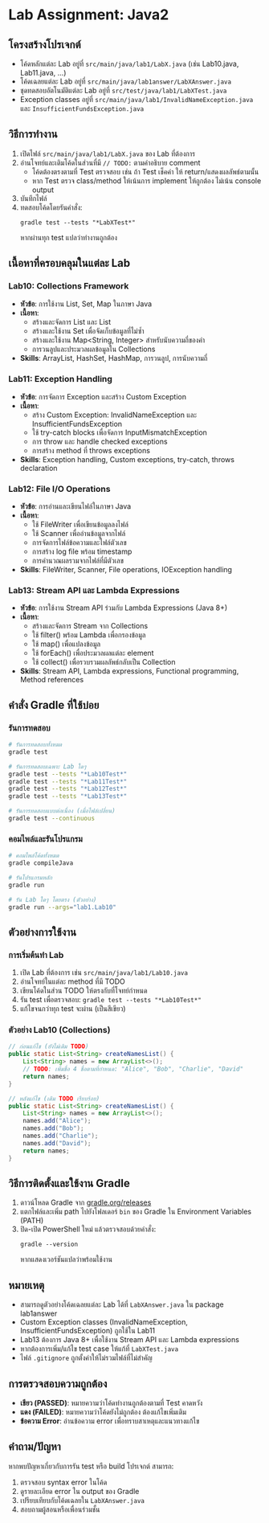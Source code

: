 # Lab Assignment: Java2

## โครงสร้างโปรเจกต์
- โค้ดหลักแต่ละ Lab อยู่ที่ `src/main/java/lab1/LabX.java` (เช่น Lab10.java, Lab11.java, ...)
- โค้ดเฉลยแต่ละ Lab อยู่ที่ `src/main/java/lab1answer/LabXAnswer.java`
- ชุดทดสอบอัตโนมัติแต่ละ Lab อยู่ที่ `src/test/java/lab1/LabXTest.java`
- Exception classes อยู่ที่ `src/main/java/lab1/InvalidNameException.java` และ `InsufficientFundsException.java`

## วิธีการทำงาน
1. เปิดไฟล์ `src/main/java/lab1/LabX.java` ของ Lab ที่ต้องการ
2. อ่านโจทย์และเติมโค้ดในส่วนที่มี `// TODO:` ตามคำอธิบาย comment
   - โค้ดต้องตรงตามที่ Test ตรวจสอบ เช่น ถ้า Test เช็คค่า ให้ return/แสดงผลลัพธ์ตามนั้น
   - หาก Test ตรวจ class/method ให้เน้นการ implement ให้ถูกต้อง ไม่เน้น console output
3. บันทึกไฟล์
4. ทดสอบโค้ดโดยรันคำสั่ง:
   ```
   gradle test --tests "*LabXTest*"
   ```
   หากผ่านทุก test แปลว่าทำงานถูกต้อง

## เนื้อหาที่ครอบคลุมในแต่ละ Lab

### Lab10: Collections Framework
- **หัวข้อ**: การใช้งาน List, Set, Map ในภาษา Java
- **เนื้อหา**:
  - สร้างและจัดการ List<String> และ List<Integer>
  - สร้างและใช้งาน Set<String> เพื่อจัดเก็บข้อมูลที่ไม่ซ้ำ
  - สร้างและใช้งาน Map<String, Integer> สำหรับนับความถี่ของคำ
  - การวนลูปและประมวลผลข้อมูลใน Collections
- **Skills**: ArrayList, HashSet, HashMap, การวนลูป, การนับความถี่

### Lab11: Exception Handling
- **หัวข้อ**: การจัดการ Exception และสร้าง Custom Exception
- **เนื้อหา**:
  - สร้าง Custom Exception: InvalidNameException และ InsufficientFundsException
  - ใช้ try-catch blocks เพื่อจัดการ InputMismatchException
  - การ throw และ handle checked exceptions
  - การสร้าง method ที่ throws exceptions
- **Skills**: Exception handling, Custom exceptions, try-catch, throws declaration

### Lab12: File I/O Operations
- **หัวข้อ**: การอ่านและเขียนไฟล์ในภาษา Java
- **เนื้อหา**:
  - ใช้ FileWriter เพื่อเขียนข้อมูลลงไฟล์
  - ใช้ Scanner เพื่ออ่านข้อมูลจากไฟล์
  - การจัดการไฟล์ข้อความและไฟล์ตัวเลข
  - การสร้าง log file พร้อม timestamp
  - การคำนวณผลรวมจากไฟล์ที่มีตัวเลข
- **Skills**: FileWriter, Scanner, File operations, IOException handling

### Lab13: Stream API และ Lambda Expressions
- **หัวข้อ**: การใช้งาน Stream API ร่วมกับ Lambda Expressions (Java 8+)
- **เนื้อหา**:
  - สร้างและจัดการ Stream จาก Collections
  - ใช้ filter() พร้อม Lambda เพื่อกรองข้อมูล
  - ใช้ map() เพื่อแปลงข้อมูล
  - ใช้ forEach() เพื่อประมวลผลแต่ละ element
  - ใช้ collect() เพื่อรวบรวมผลลัพธ์กลับเป็น Collection
- **Skills**: Stream API, Lambda expressions, Functional programming, Method references

## คำสั่ง Gradle ที่ใช้บ่อย

### รันการทดสอบ
```bash
# รันการทดสอบทั้งหมด
gradle test

# รันการทดสอบเฉพาะ Lab ใดๆ
gradle test --tests "*Lab10Test*"
gradle test --tests "*Lab11Test*"
gradle test --tests "*Lab12Test*"
gradle test --tests "*Lab13Test*"

# รันการทดสอบแบบต่อเนื่อง (เมื่อไฟล์เปลี่ยน)
gradle test --continuous
```

### คอมไพล์และรันโปรแกรม
```bash
# คอมไพล์โค้ดทั้งหมด
gradle compileJava

# รันโปรแกรมหลัก
gradle run

# รัน Lab ใดๆ โดยตรง (ตัวอย่าง)
gradle run --args="lab1.Lab10"
```

## ตัวอย่างการใช้งาน

### การเริ่มต้นทำ Lab
1. เปิด Lab ที่ต้องการ เช่น `src/main/java/lab1/Lab10.java`
2. อ่านโจทย์ในแต่ละ method ที่มี TODO
3. เขียนโค้ดในส่วน TODO ให้ตรงกับที่โจทย์กำหนด
4. รัน test เพื่อตรวจสอบ: `gradle test --tests "*Lab10Test*"`
5. แก้ไขจนกว่าทุก test จะผ่าน (เป็นสีเขียว)

### ตัวอย่าง Lab10 (Collections)
```java
// ก่อนแก้ไข (ยังไม่เติม TODO)
public static List<String> createNamesList() {
    List<String> names = new ArrayList<>();
    // TODO: เพิ่มชื่อ 4 ชื่อตามที่กำหนด: "Alice", "Bob", "Charlie", "David"
    return names;
}

// หลังแก้ไข (เติม TODO เรียบร้อย)
public static List<String> createNamesList() {
    List<String> names = new ArrayList<>();
    names.add("Alice");
    names.add("Bob");
    names.add("Charlie");
    names.add("David");
    return names;
}
```

## วิธีการติดตั้งและใช้งาน Gradle
1. ดาวน์โหลด Gradle จาก [gradle.org/releases](https://gradle.org/releases/)
2. แตกไฟล์และเพิ่ม path ไปยังโฟลเดอร์ `bin` ของ Gradle ใน Environment Variables (PATH)
3. ปิด-เปิด PowerShell ใหม่ แล้วตรวจสอบด้วยคำสั่ง:
   ```
   gradle --version
   ```
   หากแสดงเวอร์ชันแปลว่าพร้อมใช้งาน

## หมายเหตุ
- สามารถดูตัวอย่างโค้ดเฉลยแต่ละ Lab ได้ที่ `LabXAnswer.java` ใน package lab1answer
- Custom Exception classes (InvalidNameException, InsufficientFundsException) ถูกใช้ใน Lab11
- Lab13 ต้องการ Java 8+ เพื่อใช้งาน Stream API และ Lambda expressions
- หากต้องการเพิ่ม/แก้ไข test case ให้แก้ที่ `LabXTest.java`
- ไฟล์ `.gitignore` ถูกตั้งค่าให้ไม่รวมไฟล์ที่ไม่สำคัญ

## การตรวจสอบความถูกต้อง
- **เขียว (PASSED)**: หมายความว่าโค้ดทำงานถูกต้องตามที่ Test คาดหวัง
- **แดง (FAILED)**: หมายความว่าโค้ดยังไม่ถูกต้อง ต้องแก้ไขเพิ่มเติม
- **ข้อความ Error**: อ่านข้อความ error เพื่อทราบสาเหตุและแนวทางแก้ไข

## คำถาม/ปัญหา
หากพบปัญหาเกี่ยวกับการรัน test หรือ build โปรเจกต์ สามารถ:
1. ตรวจสอบ syntax error ในโค้ด
2. ดูรายละเอียด error ใน output ของ Gradle
3. เปรียบเทียบกับโค้ดเฉลยใน `LabXAnswer.java`
4. สอบถามผู้สอนหรือเพื่อนร่วมชั้น
